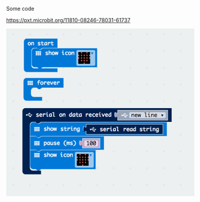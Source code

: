 Some code

https://pxt.microbit.org/11810-08246-78031-61737

<img src="https://github.com/larsgimse/microbit/blob/master/twitter/twitter_microbit.png">
